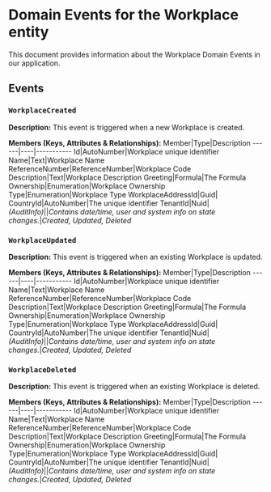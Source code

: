 # Domain Events for the Workplace entity

This document provides information about the Workplace Domain Events in our application.

## Events

### `WorkplaceCreated`

**Description:**
This event is triggered when a new Workplace is created.

**Members (Keys, Attributes & Relationships):**
Member|Type|Description
------|----|-----------
Id|AutoNumber|Workplace unique identifier
Name|Text|Workplace Name
ReferenceNumber|ReferenceNumber|Workplace Code
Description|Text|Workplace Description
Greeting|Formula|The Formula
Ownership|Enumeration|Workplace Ownership
Type|Enumeration|Workplace Type
WorkplaceAddressId|Guid|
CountryId|AutoNumber|The unique identifier
TenantId|Nuid|
*(AuditInfo)*||*Contains date/time, user and system info on state changes.*|*Created, Updated, Deleted*


### `WorkplaceUpdated`

**Description:** 
This event is triggered when an existing Workplace is updated.

**Members (Keys, Attributes & Relationships):**
Member|Type|Description
------|----|-----------
Id|AutoNumber|Workplace unique identifier
Name|Text|Workplace Name
ReferenceNumber|ReferenceNumber|Workplace Code
Description|Text|Workplace Description
Greeting|Formula|The Formula
Ownership|Enumeration|Workplace Ownership
Type|Enumeration|Workplace Type
WorkplaceAddressId|Guid|
CountryId|AutoNumber|The unique identifier
TenantId|Nuid|
*(AuditInfo)*||*Contains date/time, user and system info on state changes.*|*Created, Updated, Deleted*


### `WorkplaceDeleted`

**Description:**
This event is triggered when an existing Workplace is deleted.

**Members (Keys, Attributes & Relationships):**
Member|Type|Description
------|----|-----------
Id|AutoNumber|Workplace unique identifier
Name|Text|Workplace Name
ReferenceNumber|ReferenceNumber|Workplace Code
Description|Text|Workplace Description
Greeting|Formula|The Formula
Ownership|Enumeration|Workplace Ownership
Type|Enumeration|Workplace Type
WorkplaceAddressId|Guid|
CountryId|AutoNumber|The unique identifier
TenantId|Nuid|
*(AuditInfo)*||*Contains date/time, user and system info on state changes.*|*Created, Updated, Deleted*

